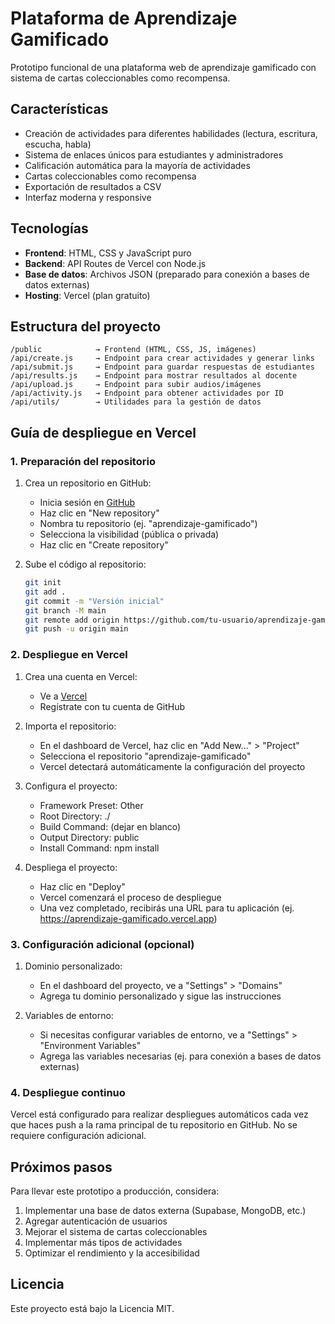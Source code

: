 # Plataforma de Aprendizaje Gamificado

Prototipo funcional de una plataforma web de aprendizaje gamificado con sistema de cartas coleccionables como recompensa.

## Características

- Creación de actividades para diferentes habilidades (lectura, escritura, escucha, habla)
- Sistema de enlaces únicos para estudiantes y administradores
- Calificación automática para la mayoría de actividades
- Cartas coleccionables como recompensa
- Exportación de resultados a CSV
- Interfaz moderna y responsive

## Tecnologías

- **Frontend**: HTML, CSS y JavaScript puro
- **Backend**: API Routes de Vercel con Node.js
- **Base de datos**: Archivos JSON (preparado para conexión a bases de datos externas)
- **Hosting**: Vercel (plan gratuito)

## Estructura del proyecto

```
/public            → Frontend (HTML, CSS, JS, imágenes)
/api/create.js     → Endpoint para crear actividades y generar links
/api/submit.js     → Endpoint para guardar respuestas de estudiantes
/api/results.js    → Endpoint para mostrar resultados al docente
/api/upload.js     → Endpoint para subir audios/imágenes
/api/activity.js   → Endpoint para obtener actividades por ID
/api/utils/        → Utilidades para la gestión de datos
```

## Guía de despliegue en Vercel

### 1. Preparación del repositorio

1. Crea un repositorio en GitHub:
   - Inicia sesión en [GitHub](https://github.com)
   - Haz clic en "New repository"
   - Nombra tu repositorio (ej. "aprendizaje-gamificado")
   - Selecciona la visibilidad (pública o privada)
   - Haz clic en "Create repository"

2. Sube el código al repositorio:
   ```bash
   git init
   git add .
   git commit -m "Versión inicial"
   git branch -M main
   git remote add origin https://github.com/tu-usuario/aprendizaje-gamificado.git
   git push -u origin main
   ```

### 2. Despliegue en Vercel

1. Crea una cuenta en Vercel:
   - Ve a [Vercel](https://vercel.com)
   - Regístrate con tu cuenta de GitHub

2. Importa el repositorio:
   - En el dashboard de Vercel, haz clic en "Add New..." > "Project"
   - Selecciona el repositorio "aprendizaje-gamificado"
   - Vercel detectará automáticamente la configuración del proyecto

3. Configura el proyecto:
   - Framework Preset: Other
   - Root Directory: ./
   - Build Command: (dejar en blanco)
   - Output Directory: public
   - Install Command: npm install

4. Despliega el proyecto:
   - Haz clic en "Deploy"
   - Vercel comenzará el proceso de despliegue
   - Una vez completado, recibirás una URL para tu aplicación (ej. https://aprendizaje-gamificado.vercel.app)

### 3. Configuración adicional (opcional)

1. Dominio personalizado:
   - En el dashboard del proyecto, ve a "Settings" > "Domains"
   - Agrega tu dominio personalizado y sigue las instrucciones

2. Variables de entorno:
   - Si necesitas configurar variables de entorno, ve a "Settings" > "Environment Variables"
   - Agrega las variables necesarias (ej. para conexión a bases de datos externas)

### 4. Despliegue continuo

Vercel está configurado para realizar despliegues automáticos cada vez que haces push a la rama principal de tu repositorio en GitHub. No se requiere configuración adicional.

## Próximos pasos

Para llevar este prototipo a producción, considera:

1. Implementar una base de datos externa (Supabase, MongoDB, etc.)
2. Agregar autenticación de usuarios
3. Mejorar el sistema de cartas coleccionables
4. Implementar más tipos de actividades
5. Optimizar el rendimiento y la accesibilidad

## Licencia

Este proyecto está bajo la Licencia MIT.